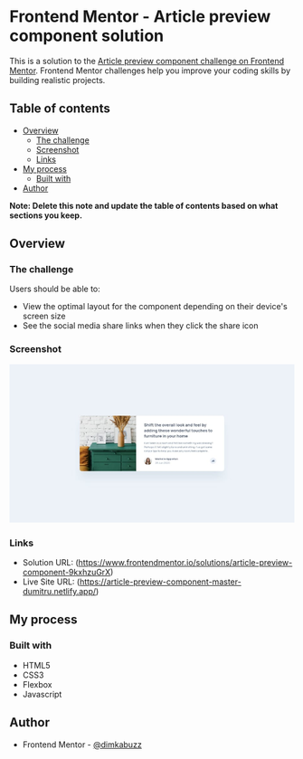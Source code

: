# Frontend Mentor - Article preview component solution

This is a solution to the [Article preview component challenge on Frontend Mentor](https://www.frontendmentor.io/challenges/article-preview-component-dYBN_pYFT). Frontend Mentor challenges help you improve your coding skills by building realistic projects.

## Table of contents

- [Overview](#overview)
  - [The challenge](#the-challenge)
  - [Screenshot](#screenshot)
  - [Links](#links)
- [My process](#my-process)
  - [Built with](#built-with)
- [Author](#author)

**Note: Delete this note and update the table of contents based on what sections you keep.**

## Overview

### The challenge

Users should be able to:

- View the optimal layout for the component depending on their device's screen size
- See the social media share links when they click the share icon

### Screenshot

![](./screenshot.jpg)

### Links

- Solution URL: (https://www.frontendmentor.io/solutions/article-preview-component-9kxhzuGrX)
- Live Site URL: (https://article-preview-component-master-dumitru.netlify.app/)

## My process

### Built with

- HTML5
- CSS3
- Flexbox
- Javascript

## Author

- Frontend Mentor - [@dimkabuzz](https://www.frontendmentor.io/profile/dimkabuzz)
